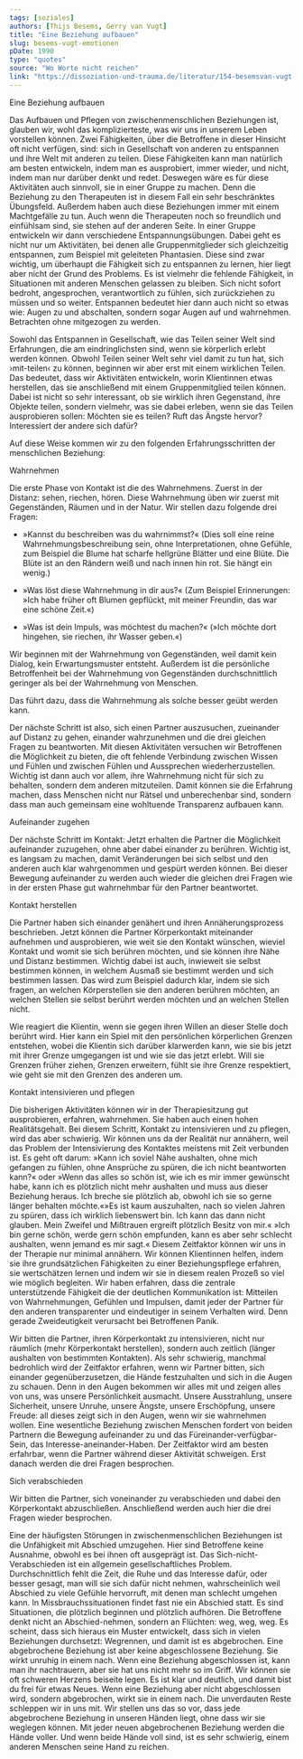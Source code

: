 ```yaml
---
tags: [soziales]
authors: [Thijs Besems, Gerry van Vugt]
title: "Eine Beziehung aufbauen"
slug: besems-vugt-emotionen
pDate: 1990
type: "quotes"
source: "Wo Worte nicht reichen"
link: "https://dissoziation-und-trauma.de/literatur/154-besemsvan-vugt-wo-worte-nicht-reichen-therapie-mit-inzestopfern-gestalttherapeutisch-orientiert"
---
```


Eine Beziehung aufbauen

Das Aufbauen und Pflegen von zwischenmenschlichen Beziehungen ist, glauben wir, wohl das komplizierteste, was wir uns in unserem Leben vorstellen können. Zwei Fähigkeiten, über die Betroffene in dieser Hinsicht oft nicht verfügen, sind: sich in Gesellschaft von anderen zu entspannen und ihre Welt mit anderen zu teilen. Diese Fähigkeiten kann man natürlich am besten entwickeln, indem man es ausprobiert, immer wieder, und nicht, indem man nur darüber denkt und redet. Deswegen wäre es für diese Aktivitäten auch sinnvoll, sie in einer Gruppe zu machen. Denn die Beziehung zu den Therapeuten ist in diesem Fall ein sehr beschränktes Übungsfeld. Außerdem haben auch diese Beziehungen immer mit einem Machtgefälle zu tun. Auch wenn die Therapeuten noch so freundlich und einfühlsam sind, sie stehen auf der anderen Seite.
In einer Gruppe entwickeln wir dann verschiedene Entspannungsübungen. Dabei geht es nicht nur um Aktivitäten, bei denen alle Gruppenmitglieder sich gleichzeitig entspannen, zum Beispiel mit geleiteten Phantasien. Diese sind zwar wichtig, um überhaupt die Fähigkeit sich zu entspannen zu lernen, hier liegt aber nicht der Grund des Problems. Es ist vielmehr die fehlende Fähigkeit, in Situationen mit anderen Menschen gelassen zu bleiben. Sich nicht sofort bedroht, angesprochen, verantwortlich zu fühlen, sich zurückziehen zu müssen und so weiter. Entspannen bedeutet hier dann auch nicht so etwas wie: Augen zu und abschalten, sondern sogar Augen auf und wahrnehmen. Betrachten ohne mitgezogen zu werden.

Sowohl das Entspannen in Gesellschaft, wie das Teilen seiner Welt sind Erfahrungen, die am eindringlichsten sind, wenn sie körperlich erlebt werden können. Obwohl Teilen seiner Welt sehr viel damit zu tun hat, sich ›mit-teilen‹ zu können, beginnen wir aber erst mit einem wirklichen Teilen. Das bedeutet, dass wir Aktivitäten entwickeln, worin Klientinnen etwas herstellen, das sie anschließend mit einem Gruppenmitglied teilen können. Dabei ist nicht so sehr interessant, ob sie wirklich ihren Gegenstand, ihre Objekte teilen, sondern vielmehr, was sie dabei erleben, wenn sie das Teilen ausprobieren sollen: Möchten sie es teilen? Ruft das Ängste hervor? Interessiert der andere sich dafür?

Auf diese Weise kommen wir zu den folgenden Erfahrungsschritten der menschlichen Beziehung:

Wahrnehmen

Die erste Phase von Kontakt ist die des Wahrnehmens. Zuerst in der Distanz: sehen, riechen, hören. Diese Wahrnehmung üben wir zuerst mit Gegenständen, Räumen und in der Natur. Wir stellen dazu folgende drei Fragen:

- »Kannst du beschreiben was du wahrnimmst?« (Dies soll eine reine Wahrnehmungsbeschreibung sein, ohne Interpretationen, ohne Gefühle, zum Beispiel die Blume hat scharfe hellgrüne Blätter und eine Blüte. Die Blüte ist an den Rändern weiß und nach innen hin rot. Sie hängt ein wenig.)

- »Was löst diese Wahrnehmung in dir aus?« (Zum Beispiel Erinnerungen: »Ich habe früher oft Blumen gepflückt, mit meiner Freundin, das war eine schöne Zeit.«)

- »Was ist dein Impuls, was möchtest du machen?« (»Ich möchte dort hingehen, sie riechen, ihr Wasser geben.«)

Wir beginnen mit der Wahrnehmung von Gegenständen, weil damit kein Dialog, kein Erwartungsmuster entsteht. Außerdem ist die persönliche Betroffenheit bei der Wahrnehmung von Gegenständen durchschnittlich geringer als bei der Wahrnehmung von Menschen.

Das führt dazu, dass die Wahrnehmung als solche besser geübt werden kann.

Der nächste Schritt ist also, sich einen Partner auszusuchen, zueinander auf Distanz zu gehen, einander wahrzunehmen und die drei gleichen Fragen zu beantworten. Mit diesen Aktivitäten versuchen wir Betroffenen die Möglichkeit zu bieten, die oft fehlende Verbindung zwischen Wissen und Fühlen und zwischen Fühlen und Aussprechen wiederherzustellen. Wichtig ist dann auch vor allem, ihre Wahrnehmung nicht für sich zu behalten, sondern dem anderen mitzuteilen. Damit können sie die Erfahrung machen, dass Menschen nicht nur Rätsel und unberechenbar sind, sondern dass man auch gemeinsam eine wohltuende Transparenz aufbauen kann.

Aufeinander zugehen

Der nächste Schritt im Kontakt: Jetzt erhalten die Partner die Möglichkeit aufeinander zuzugehen, ohne aber dabei einander zu berühren. Wichtig ist, es langsam zu machen, damit Veränderungen bei sich selbst und den anderen auch klar wahrgenommen und gespürt werden können. Bei dieser Bewegung aufeinander zu werden auch wieder die gleichen drei Fragen wie in der ersten Phase gut wahrnehmbar für den Partner beantwortet.

Kontakt herstellen

Die Partner haben sich einander genähert und ihren Annäherungsprozess beschrieben. Jetzt können die Partner Körperkontakt miteinander aufnehmen und ausprobieren, wie weit sie den Kontakt wünschen, wieviel Kontakt und womit sie sich berühren möchten, und sie können ihre Nähe und Distanz bestimmen. Wichtig dabei ist auch, inwieweit sie selbst bestimmen können, in welchem Ausmaß sie bestimmt werden und sich bestimmen lassen. Das wird zum Beispiel dadurch klar, indem sie sich fragen, an welchen Körperstellen sie den anderen berühren möchten, an welchen Stellen sie selbst berührt werden möchten und an welchen Stellen nicht.

Wie reagiert die Klientin, wenn sie gegen ihren Willen an dieser Stelle doch berührt wird. Hier kann ein Spiel mit den persönlichen körperlichen Grenzen entstehen, wobei die Klientin sich darüber klarwerden kann, wie sie bis jetzt mit ihrer Grenze umgegangen ist und wie sie das jetzt erlebt. Will sie Grenzen früher ziehen, Grenzen erweitern, fühlt sie ihre Grenze respektiert, wie geht sie mit den Grenzen des anderen um.

Kontakt intensivieren und pflegen

Die bisherigen Aktivitäten können wir in der Therapiesitzung gut ausprobieren, erfahren, wahrnehmen. Sie haben auch einen hohen Realitätsgehalt. Bei diesem Schritt, Kontakt zu intensivieren und zu pflegen, wird das aber schwierig. Wir können uns da der Realität nur annähern, weil das Problem der Intensivierung des Kontaktes meistens mit Zeit verbunden ist. Es geht oft darum: »Kann ich soviel Nähe aushalten, ohne mich gefangen zu fühlen, ohne Ansprüche zu spüren, die ich nicht beantworten kann?« oder »Wenn das alles so schön ist, wie ich es mir immer gewünscht habe, kann ich es plötzlich nicht mehr aushalten und muss aus dieser Beziehung heraus. Ich breche sie plötzlich ab, obwohl ich sie so gerne länger behalten möchte.«»Es ist kaum auszuhalten, nach so vielen Jahren zu spüren, dass ich wirklich liebenswert bin. Ich kann das dann nicht glauben. Mein Zweifel und Mißtrauen ergreift plötzlich Besitz von mir.« »Ich bin gerne schön, werde gern schön empfunden, kann es aber sehr schlecht aushalten, wenn jemand es mir sagt.« Diesem Zeitfaktor können wir uns in der Therapie nur minimal annähern. Wir können Klientinnen helfen, indem sie ihre grundsätzlichen Fähigkeiten zu einer Beziehungspflege erfahren, sie wertschätzen lernen und indem wir sie in diesem realen Prozeß so viel wie möglich begleiten. Wir haben erfahren, dass die zentrale unterstützende Fähigkeit die der deutlichen Kommunikation ist: Mitteilen von Wahrnehmungen, Gefühlen und Impulsen, damit jeder der Partner für den anderen transparenter und eindeutiger in seinem Verhalten wird. Denn gerade Zweideutigkeit verursacht bei Betroffenen Panik.

Wir bitten die Partner, ihren Körperkontakt zu intensivieren, nicht nur räumlich (mehr Körperkontakt herstellen), sondern auch zeitlich (länger aushalten von bestimmten Kontakten). Als sehr schwierig, manchmal bedrohlich wird der Zeitfaktor erfahren, wenn wir Partner bitten, sich einander gegenüberzusetzen, die Hände festzuhalten und sich in die Augen zu schauen. Denn in den Augen bekommen wir alles mit und zeigen alles von uns, was unsere Persönlichkeit ausmacht. Unsere Ausstrahlung, unsere Sicherheit, unsere Unruhe, unsere Ängste, unsere Erschöpfung, unsere Freude: all dieses zeigt sich in den Augen, wenn wir sie wahrnehmen wollen. Eine wesentliche Beziehung zwischen Menschen fordert von beiden Partnern die Bewegung aufeinander zu und das Füreinander-verfügbar-Sein, das Interesse-aneinander-Haben. Der Zeitfaktor wird am besten erfahrbar, wenn die Partner während dieser Aktivität schweigen. Erst danach werden die drei Fragen besprochen.

Sich verabschieden

Wir bitten die Partner, sich voneinander zu verabschieden und dabei den Körperkontakt abzuschließen. Anschließend werden auch hier die drei Fragen wieder besprochen.

Eine der häufigsten Störungen in zwischenmenschlichen Beziehungen ist die Unfähigkeit mit Abschied umzugehen. Hier sind Betroffene keine Ausnahme, obwohl es bei ihnen oft ausgeprägt ist. Das Sich-nicht-Verabschieden ist ein allgemein gesellschaftliches Problem. Durchschnittlich fehlt die Zeit, die Ruhe und das Interesse dafür, oder besser gesagt, man will sie sich dafür nicht nehmen, wahrscheinlich weil Abschied zu viele Gefühle hervorruft, mit denen man schlecht umgehen kann. In Missbrauchssituationen findet fast nie ein Abschied statt. Es sind Situationen, die plötzlich beginnen und plötzlich aufhören. Die Betroffene denkt nicht an Abschied-nehmen, sondern an Flüchten: weg, weg, weg. Es scheint, dass sich hieraus ein Muster entwickelt, dass sich in vielen Beziehungen durchsetzt: Wegrennen, und damit ist es abgebrochen. Eine abgebrochene Beziehung ist aber keine abgeschlossene Beziehung. Sie wirkt unruhig in einem nach. Wenn eine Beziehung abgeschlossen ist, kann man ihr nachtrauern, aber sie hat uns nicht mehr so im Griff. Wir können sie oft schweren Herzens beiseite legen. Es ist klar und deutlich, und damit bist du frei für etwas Neues. Wenn eine Beziehung aber nicht abgeschlossen wird, sondern abgebrochen, wirkt sie in einem nach. Die unverdauten Reste schleppen wir in uns mit. Wir stellen uns das so vor, dass jede abgebrochene Beziehung in unseren Händen liegt, ohne dass wir sie weglegen können. Mit jeder neuen abgebrochenen Beziehung werden die Hände voller. Und wenn beide Hände voll sind, ist es sehr schwierig, einem anderen Menschen seine Hand zu reichen.